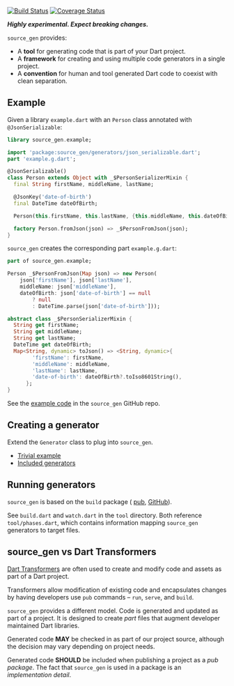 [![Build Status](https://travis-ci.org/dart-lang/source_gen.svg?branch=master)](https://travis-ci.org/dart-lang/source_gen)
[![Coverage Status](https://coveralls.io/repos/dart-lang/source_gen/badge.svg?branch=master)](https://coveralls.io/r/dart-lang/source_gen)

_**Highly experimental. Expect breaking changes.**_

`source_gen` provides:

* A **tool** for generating code that is part of your Dart project.
* A **framework** for creating and using multiple code generators in a single
  project.
* A **convention** for human and tool generated Dart code to coexist with clean
  separation.

## Example

Given a library `example.dart` with an `Person` class annotated with
`@JsonSerializable`:

```dart
library source_gen.example;

import 'package:source_gen/generators/json_serializable.dart';
part 'example.g.dart';

@JsonSerializable()
class Person extends Object with _$PersonSerializerMixin {
  final String firstName, middleName, lastName;

  @JsonKey('date-of-birth')
  final DateTime dateOfBirth;

  Person(this.firstName, this.lastName, {this.middleName, this.dateOfBirth});

  factory Person.fromJson(json) => _$PersonFromJson(json);
}
```

`source_gen` creates the corresponding part `example.g.dart`:

```dart
part of source_gen.example;

Person _$PersonFromJson(Map json) => new Person(
    json['firstName'], json['lastName'],
    middleName: json['middleName'],
    dateOfBirth: json['date-of-birth'] == null
        ? null
        : DateTime.parse(json['date-of-birth']));

abstract class _$PersonSerializerMixin {
  String get firstName;
  String get middleName;
  String get lastName;
  DateTime get dateOfBirth;
  Map<String, dynamic> toJson() => <String, dynamic>{
        'firstName': firstName,
        'middleName': middleName,
        'lastName': lastName,
        'date-of-birth': dateOfBirth?.toIso8601String(),
      };
}
```

See the [example code][] in the `source_gen` GitHub repo.

## Creating a generator

Extend the `Generator` class to plug into `source_gen`.

* [Trivial example][]
* [Included generators][]

## Running generators

`source_gen` is based on the `build` package (
  [pub](https://pub.dartlang.org/packages/build),
  [GitHub](https://github.com/dart-lang/build)).

See `build.dart` and `watch.dart` in the `tool` directory. Both reference
`tool/phases.dart`, which contains information mapping `source_gen` generators
to target files.

## source_gen vs Dart Transformers
[Dart Transformers][] are often used to create and modify code and assets as part
of a Dart project.

Transformers allow modification of existing code and encapsulates changes by
having developers use `pub` commands – `run`, `serve`, and `build`.

`source_gen` provides a different model. Code is generated and updated
as part of a project. It is designed to create *part* files that augment
developer maintained Dart libraries.

Generated code **MAY** be checked in as part of our project source,
although the decision may vary depending on project needs.

Generated code **SHOULD** be included when publishing a project as a *pub
package*. The fact that `source_gen` is used in a package is an *implementation
detail*.

[Dart Transformers]: https://www.dartlang.org/tools/pub/assets-and-transformers.html
[example code]: https://github.com/dart-lang/source_gen/tree/master/example
[Trivial example]: https://github.com/dart-lang/source_gen/blob/master/test/src/comment_generator.dart
[Included generators]: https://github.com/dart-lang/source_gen/tree/master/lib/generators
[build.dart]: https://github.com/dart-lang/source_gen/blob/master/build.dart
[generate]: http://www.dartdocs.org/documentation/source_gen/latest/index.html#source_gen/source_gen@id_generate
[build]: http://www.dartdocs.org/documentation/source_gen/latest/index.html#source_gen/source_gen@id_build

